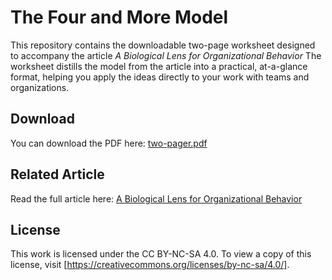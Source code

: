 # The Four and More Model

This repository contains the downloadable two-page worksheet designed to accompany the article *A Biological Lens for Organizational Behavior* 
The worksheet distills the model from the article into a practical, at-a-glance format, helping you apply the ideas directly to your work with teams and organizations.

## Download
You can download the PDF here: [two-pager.pdf](two-pager.pdf)

## Related Article
Read the full article here: [A Biological Lens for Organizational Behavior](<link-to-article>)

## License
This work is licensed under the CC BY-NC-SA 4.0. To view a copy of this license, visit [https://creativecommons.org/licenses/by-nc-sa/4.0/].

